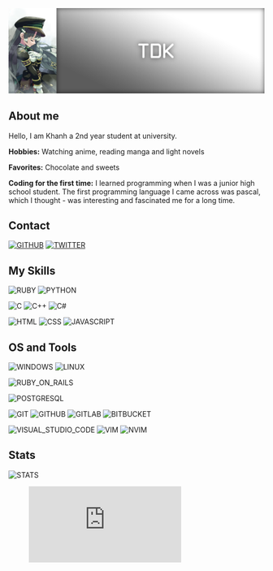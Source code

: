![TDK_SUZUSHIRO_C1267](https://github.com/duykhanhrk/duykhanhrk/blob/re-br/Assets/bn_00.png)

## About me
<p>Hello, I am Khanh a 2nd year student at university.</p>
<p><b>Hobbies:</b> Watching anime, reading manga and light novels</p>
<p><b>Favorites:</b> Chocolate and sweets</p>
<p><b>Coding for the first time:</b> I learned programming when I was a junior high school student. The first programming language I came across was pascal, which I thought - was interesting and fascinated me for a long time.</p>

## Contact
[![GITHUB](https://img.shields.io/badge/github-black?labelColor=black&logo=github&style=for-the-badge&logoColor=white)](https://github.com/duykhanhrk)
[![TWITTER](https://img.shields.io/badge/twitter-blue?labelColor=blue&logo=twitter&style=for-the-badge&logoColor=white)](https://twitter.com/duykhanhrk)

## My Skills
![RUBY](https://img.shields.io/badge/ruby-red?labelColor=red&logo=Ruby&style=for-the-badge&logoColor=white)
![PYTHON](https://img.shields.io/badge/python-blue?labelColor=blue&logo=Python&style=for-the-badge&logoColor=white)

![C](https://img.shields.io/badge/c-blue?labelColor=blue&logo=C&style=for-the-badge&logoColor=white)
![C++](https://img.shields.io/badge/c%2B%2B-green?labelColor=greenF&logo=C%2B%2B&style=for-the-badge&logoColor=white)
![C#](https://img.shields.io/badge/c%20sharp-blue?labelColor=blue&logo=C-Sharp&style=for-the-badge&logoColor=white)

![HTML](https://img.shields.io/badge/html-red?labelColor=red&logo=html5&style=for-the-badge&logoColor=white)
![CSS](https://img.shields.io/badge/css-dodgerblue?labelColor=dodgerblue&logo=css3&style=for-the-badge&logoColor=white)
![JAVASCRIPT](https://img.shields.io/badge/javascript-yellow?labelColor=yellow&logo=javascript&style=for-the-badge&logoColor=white)

## OS and Tools
![WINDOWS](https://img.shields.io/badge/windows-blue?labelColor=blue&logo=windows&style=for-the-badge&logoColor=white)
![LINUX](https://img.shields.io/badge/linux-orange?labelColor=orange&logo=linux&style=for-the-badge&logoColor=white)

![RUBY_ON_RAILS](https://img.shields.io/badge/ruby%20on%20rails-red?labelColor=red&logo=ruby-on-rails&style=for-the-badge&logoColor=white)

![POSTGRESQL](https://img.shields.io/badge/postgresql-blue?labelColor=blue&logo=postgresql&style=for-the-badge&logoColor=white)

![GIT](https://img.shields.io/badge/git-orange?labelColor=orange&logo=git&style=for-the-badge&logoColor=white)
![GITHUB](https://img.shields.io/badge/github-black?labelColor=black&logo=github&style=for-the-badge&logoColor=white)
![GITLAB](https://img.shields.io/badge/gitlab-darkorange?labelColor=darkorange&logo=gitlab&style=for-the-badge&logoColor=white)
![BITBUCKET](https://img.shields.io/badge/bitbucket-royalblue?labelColor=royalblue&logo=bitbucket&style=for-the-badge&logoColor=white)

![VISUAL_STUDIO_CODE](https://img.shields.io/badge/visual%20studio%20code-blue?labelColor=blue&logo=visual-studio-code&style=for-the-badge&logoColor=white)
![VIM](https://img.shields.io/badge/vim-green?labelColor=green&logo=vim&style=for-the-badge&logoColor=white)
![NVIM](https://img.shields.io/badge/neovim-darkgreen?labelColor=darkgreen&logo=neovim&style=for-the-badge&logoColor=white)

## Stats
![STATS](https://github-readme-stats.vercel.app/api?username=duykhanhrk&show_icons=true&count_private=true&theme=tokyonight)
<figure><embed src="https://wakatime.com/share/@dkhnh/a1aa4f9d-7445-456b-9d1b-ca8b4b08ba51.svg"></embed></figure>
